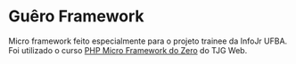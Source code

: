 # Guêro Framework
Micro framework feito especialmente para o projeto trainee da InfoJr UFBA.
Foi utilizado o curso [PHP Micro Framework do Zero](https://www.youtube.com/playlist?list=PLSYIyzca1f9wGynWlC-SH2lVBkE8S81A0) do TJG Web.
